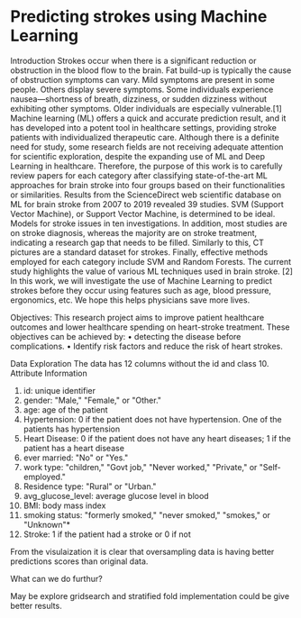 # Predicting strokes using Machine Learning
Introduction 
Strokes occur when there is a significant reduction or obstruction in the blood flow to the brain. Fat build-up is typically the cause of obstruction symptoms can vary.
Mild symptoms are present in some people. Others display severe symptoms. Some individuals experience nausea—shortness of breath, dizziness, or sudden dizziness without 
exhibiting other symptoms. Older individuals are especially vulnerable.[1] Machine learning (ML) offers a quick and accurate prediction result, and it has developed into 
a potent tool in healthcare settings, providing stroke patients with individualized therapeutic care. Although there is a definite need for study, some research fields
are not receiving adequate attention for scientific exploration, despite the expanding use of ML and Deep Learning in healthcare. Therefore, the purpose of this work 
is to carefully review papers for each category after classifying state-of-the-art ML approaches for brain stroke into four groups based on their functionalities or 
similarities. Results from the ScienceDirect web scientific database on ML for brain stroke from 2007 to 2019 revealed 39 studies. SVM (Support Vector Machine), or 
Support Vector Machine, is determined to be ideal. Models for stroke issues in ten investigations. In addition, most studies are on stroke diagnosis, whereas the 
majority are on stroke treatment, indicating a research gap that needs to be filled. Similarly to this, CT pictures are a standard dataset for strokes. Finally, 
effective methods employed for each category include SVM and Random Forests. The current study highlights the value of various ML techniques used in brain stroke.
[2] In this work, we will investigate the use of Machine Learning to predict strokes before they occur using features such as age, blood pressure, ergonomics, etc.
We hope this helps physicians save more lives.

Objectives:
This research project aims to improve patient healthcare outcomes and lower healthcare spending on heart-stroke treatment. These objectives can be achieved by: 
•	detecting the disease before complications.
•	Identify risk factors and reduce the risk of heart strokes. 

Data Exploration
The data has 12 columns without the id and class 10.
Attribute Information
1) id: unique identifier
2) gender: "Male," "Female," or "Other."
3) age: age of the patient
4) Hypertension: 0 if the patient does not have hypertension. One of the patients has hypertension
5) Heart Disease: 0 if the patient does not have any heart diseases; 1 if the patient has a heart disease
6) ever married: "No" or "Yes."
7) work type: "children," "Govt job," "Never worked," "Private," or "Self-employed."
8) Residence type: "Rural" or "Urban."
9) avg_glucose_level: average glucose level in blood
10) BMI: body mass index
11) smoking status: "formerly smoked," "never smoked," "smokes," or "Unknown"*
12) Stroke: 1 if the patient had a stroke or 0 if not

From the visulaization it is clear that oversampling data is having better predictions scores than original data.

What can we do furthur?

May be explore gridsearch and stratified fold implementation could be give better results.
